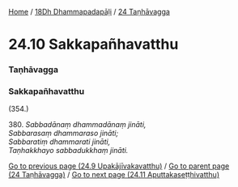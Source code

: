
[Home](/) / [18Dh Dhammapadapāḷi](../../18Dh.md) / [24 Taṇhāvagga](../24.md)

# 24.10 Sakkapañhavatthu

### Taṇhāvagga

### Sakkapañhavatthu

(354.)

380\. _Sabbadānaṃ dhammadānaṃ jināti,_  
_Sabbarasaṃ dhammaraso jināti;_  
_Sabbaratiṃ dhammarati jināti,_  
_Taṇhakkhayo sabbadukkhaṃ jināti._  


[Go to previous page (24.9 Upakājīvakavatthu)](24.9.md) / [Go to parent page (24 Taṇhāvagga)](../24.md) / [Go to next page (24.11 Aputtakaseṭṭhivatthu)](24.11.md)


